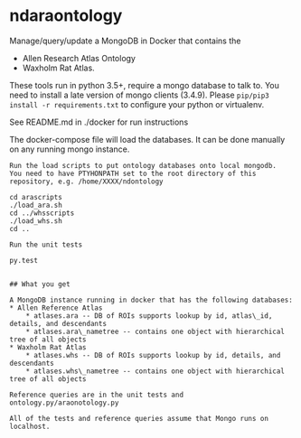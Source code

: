 # ndaraontology
Manage/query/update a MongoDB in Docker that contains the 
* Allen Research Atlas Ontology
* Waxholm Rat Atlas.

These tools run in python 3.5+, require a mongo database to talk to.
You need to install a late version of mongo clients (3.4.9).
Please `pip/pip3 install -r requirements.txt` to configure your python or virtualenv.

See README.md in ./docker for run instructions
    

The docker-compose file will load the databases.  It can be done manually on any running mongo instance.

```
Run the load scripts to put ontology databases onto local mongodb.  You need to have PTYHONPATH set to the root directory of this repository, e.g. /home/XXXX/ndontology
```
    cd arascripts
    ./load_ara.sh
    cd ../whsscripts
    ./load_whs.sh
    cd ..
```
Run the unit tests
```
    py.test 
```

## What you get

A MongoDB instance running in docker that has the following databases:
* Allen Reference Atlas
    * atlases.ara -- DB of ROIs supports lookup by id, atlas\_id, details, and descendants
    * atlases.ara\_nametree -- contains one object with hierarchical tree of all objects
* Waxholm Rat Atlas
    * atlases.whs -- DB of ROIs supports lookup by id, details, and descendants
    * atlases.whs\_nametree -- contains one object with hierarchical tree of all objects

Reference queries are in the unit tests and ontology.py/araonotology.py

All of the tests and reference queries assume that Mongo runs on localhost.
